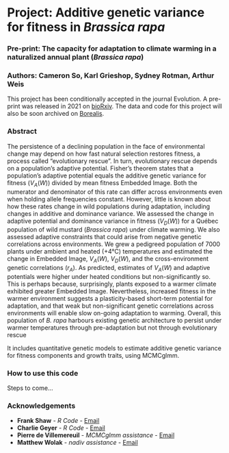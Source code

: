 # Project: Additive genetic variance for fitness in _Brassica rapa_

### Pre-print: The capacity for adaptation to climate warming in a naturalized annual plant (_Brassica rapa_)
### Authors: Cameron So, Karl Grieshop, Sydney Rotman, Arthur Weis

This project has been conditionally accepted in the journal Evolution. 
A pre-print was released in 2021 on [bioRxiv](https://www.biorxiv.org/content/10.1101/2022.10.01.510426v1). 
The data and code for this project will also be soon archived on [Borealis](https://borealisdata.ca/). 

### Abstract

The persistence of a declining population in the face of environmental change may depend on how fast natural selection restores fitness, a process called “evolutionary rescue”. In turn, evolutionary rescue depends on a population’s adaptive potential. Fisher’s theorem states that a population’s adaptive potential equals the additive genetic variance for fitness (_V<sub>A</sub>_(_W_)) divided by mean fitness Embedded Image. Both the numerator and denominator of this rate can differ across environments even when holding allele frequencies constant. However, little is known about how these rates change in wild populations during adaptation, including changes in additive and dominance variance. We assessed the change in adaptive potential and dominance variance in fitness (_V<sub>D</sub>_(_W_)) for a Québec population of wild mustard (_Brassica rapa_) under climate warming. We also assessed adaptive constraints that could arise from negative genetic correlations across environments. We grew a pedigreed population of 7000 plants under ambient and heated (+4°C) temperatures and estimated the change in Embedded Image, _V<sub>A</sub>_(_W_), _V<sub>D</sub>_(_W_), and the cross-environment genetic correlations (_r<sub>A</sub>_). As predicted, estimates of _V<sub>A</sub>_(_W_) and adaptive potentials were higher under heated conditions but non-significantly so. This is perhaps because, surprisingly, plants exposed to a warmer climate exhibited greater Embedded Image. Nevertheless, increased fitness in the warmer environment suggests a plasticity-based short-term potential for adaptation, and that weak but non-significant genetic correlations across environments will enable slow on-going adaptation to warming. Overall, this population of _B. rapa_ harbours existing genetic architecture to persist under warmer temperatures through pre-adaptation but not through evolutionary rescue

It includes quantitative genetic models to estimate additive genetic variance for fitness components and growth traits, using MCMCglmm. 

### How to use this code

Steps to  come...

### Acknowledgements
 
* **Frank Shaw** - *R Code* - [Email](mailto:fshaw314@gmail.com?subject=[GitHub]%20Source%20Han%20Sans)
* **Charlie Geyer** - *R Code* - [Email](mailto:geyer@umn.edu?subject=[GitHub]%20Source%20Han%20Sans)
* **Pierre de Villemereuil** - *MCMCglmm assistance* - [Email](mailto:pierre.de-villemereuil@mnhn.fr?subject=[GitHub]%20Source%20Han%20Sans)
* **Matthew Wolak** - *nadiv assistance* - [Email](mailto:terps@auburn.edu?subject=[GitHub]%20Source%20Han%20Sans)
